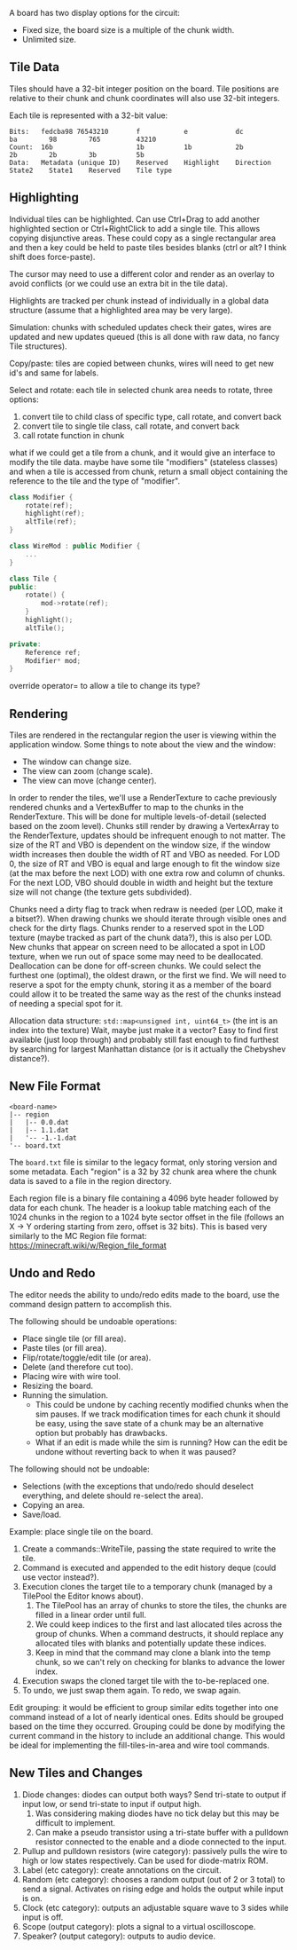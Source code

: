 A board has two display options for the circuit:

* Fixed size, the board size is a multiple of the chunk width.
* Unlimited size.

## Tile Data ##

Tiles should have a 32-bit integer position on the board. Tile positions are relative to their chunk and chunk coordinates will also use 32-bit integers.

Each tile is represented with a 32-bit value:

```
Bits:   fedcba98 76543210       f           e            dc           ba        98        765         43210
Count:  16b                     1b          1b           2b           2b        2b        3b          5b
Data:   Metadata (unique ID)    Reserved    Highlight    Direction    State2    State1    Reserved    Tile type
```

## Highlighting ##

Individual tiles can be highlighted. Can use Ctrl+Drag to add another highlighted section or Ctrl+RightClick to add a single tile.
This allows copying disjunctive areas. These could copy as a single rectangular area and then a key could be held to paste tiles besides blanks (ctrl or alt? I think shift does force-paste).

The cursor may need to use a different color and render as an overlay to avoid conflicts (or we could use an extra bit in the tile data).

Highlights are tracked per chunk instead of individually in a global data structure (assume that a highlighted area may be very large).



Simulation: chunks with scheduled updates check their gates, wires are updated and new updates queued (this is all done with raw data, no fancy Tile structures).

Copy/paste: tiles are copied between chunks, wires will need to get new id's and same for labels.

Select and rotate: each tile in selected chunk area needs to rotate, three options:

1. convert tile to child class of specific type, call rotate, and convert back
2. convert tile to single tile class, call rotate, and convert back
3. call rotate function in chunk

what if we could get a tile from a chunk, and it would give an interface to modify the tile data.
maybe have some tile "modifiers" (stateless classes) and when a tile is accessed from chunk, return a small object containing the reference to the tile and the type of "modifier".

```cpp
class Modifier {
    rotate(ref);
    highlight(ref);
    altTile(ref);
}

class WireMod : public Modifier {
    ...
}

class Tile {
public:
    rotate() {
        mod->rotate(ref);
    }
    highlight();
    altTile();

private:
    Reference ref;
    Modifier* mod;
}
```

override operator= to allow a tile to change its type?

## Rendering ##

Tiles are rendered in the rectangular region the user is viewing within the application window.
Some things to note about the view and the window:

* The window can change size.
* The view can zoom (change scale).
* The view can move (change center).

In order to render the tiles, we'll use a RenderTexture to cache previously rendered chunks and a VertexBuffer to map to the chunks in the RenderTexture.
This will be done for multiple levels-of-detail (selected based on the zoom level).
Chunks still render by drawing a VertexArray to the RenderTexture, updates should be infrequent enough to not matter.
The size of the RT and VBO is dependent on the window size, if the window width increases then double the width of RT and VBO as needed.
For LOD 0, the size of RT and VBO is equal and large enough to fit the window size (at the max before the next LOD) with one extra row and column of chunks.
For the next LOD, VBO should double in width and height but the texture size will not change (the texture gets subdivided).

Chunks need a dirty flag to track when redraw is needed (per LOD, make it a bitset?).
When drawing chunks we should iterate through visible ones and check for the dirty flags.
Chunks render to a reserved spot in the LOD texture (maybe tracked as part of the chunk data?), this is also per LOD.
New chunks that appear on screen need to be allocated a spot in LOD texture, when we run out of space some may need to be deallocated.
Deallocation can be done for off-screen chunks. We could select the furthest one (optimal), the oldest drawn, or the first we find.
We will need to reserve a spot for the empty chunk, storing it as a member of the board could allow it to be treated the same way as the rest of the chunks instead of needing a special spot for it.

Allocation data structure: `std::map<unsigned int, uint64_t>` (the int is an index into the texture)
Wait, maybe just make it a vector?
Easy to find first available (just loop through) and probably still fast enough to find furthest by searching for largest Manhattan distance (or is it actually the Chebyshev distance?).

## New File Format ##

```
<board-name>
|-- region
|   |-- 0.0.dat
|   |-- 1.1.dat
|   '-- -1.-1.dat
'-- board.txt
```

The `board.txt` file is similar to the legacy format, only storing version and some metadata. Each "region" is a 32 by 32 chunk area where the chunk data is saved to a file in the region directory.

Each region file is a binary file containing a 4096 byte header followed by data for each chunk. The header is a lookup table matching each of the 1024 chunks in the region to a 1024 byte sector offset in the file (follows an X -> Y ordering starting from zero, offset is 32 bits). This is based very similarly to the MC Region file format: https://minecraft.wiki/w/Region_file_format

## Undo and Redo ##

The editor needs the ability to undo/redo edits made to the board, use the command design pattern to accomplish this.

The following should be undoable operations:
* Place single tile (or fill area).
* Paste tiles (or fill area).
* Flip/rotate/toggle/edit tile (or area).
* Delete (and therefore cut too).
* Placing wire with wire tool.
* Resizing the board.
* Running the simulation.
    * This could be undone by caching recently modified chunks when the sim pauses. If we track modification times for each chunk it should be easy, using the save state of a chunk may be an alternative option but probably has drawbacks.
    * What if an edit is made while the sim is running? How can the edit be undone without reverting back to when it was paused?

The following should not be undoable:
* Selections (with the exceptions that undo/redo should deselect everything, and delete should re-select the area).
* Copying an area.
* Save/load.

Example: place single tile on the board.
1. Create a commands::WriteTile, passing the state required to write the tile.
2. Command is executed and appended to the edit history deque (could use vector instead?).
3. Execution clones the target tile to a temporary chunk (managed by a TilePool the Editor knows about).
    1. The TilePool has an array of chunks to store the tiles, the chunks are filled in a linear order until full.
    2. We could keep indices to the first and last allocated tiles across the group of chunks. When a command destructs, it should replace any allocated tiles with blanks and potentially update these indices.
    3. Keep in mind that the command may clone a blank into the temp chunk, so we can't rely on checking for blanks to advance the lower index.
4. Execution swaps the cloned target tile with the to-be-replaced one.
5. To undo, we just swap them again. To redo, we swap again.

Edit grouping: it would be efficient to group similar edits together into one command instead of a lot of nearly identical ones. Edits should be grouped based on the time they occurred. Grouping could be done by modifying the current command in the history to include an additional change. This would be ideal for implementing the fill-tiles-in-area and wire tool commands.

## New Tiles and Changes ##

1. Diode changes: diodes can output both ways? Send tri-state to output if input low, or send tri-state to input if output high.
    1. Was considering making diodes have no tick delay but this may be difficult to implement.
    2. Can make a pseudo transistor using a tri-state buffer with a pulldown resistor connected to the enable and a diode connected to the input.
2. Pullup and pulldown resistors (wire category): passively pulls the wire to high or low states respectively. Can be used for diode-matrix ROM.
3. Label (etc category): create annotations on the circuit.
4. Random (etc category): chooses a random output (out of 2 or 3 total) to send a signal. Activates on rising edge and holds the output while input is on.
5. Clock (etc category): outputs an adjustable square wave to 3 sides while input is off.
6. Scope (output category): plots a signal to a virtual oscilloscope.
7. Speaker? (output category): outputs to audio device.
